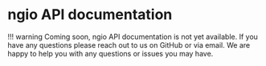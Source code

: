 # ngio API documentation

!!! warning
    Coming soon, ngio API documentation is not yet available.
    If you have any questions please reach out to us on GitHub or via email.
    We are happy to help you with any questions or issues you may have.

